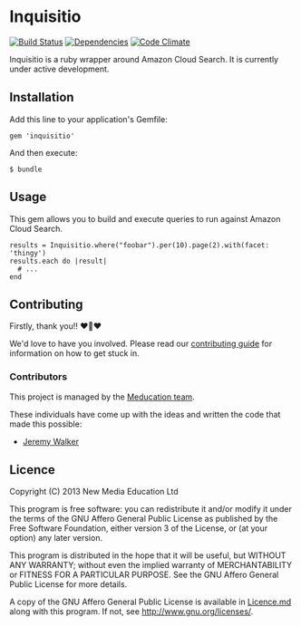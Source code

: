 # Inquisitio

[![Build Status](https://travis-ci.org/meducation/inquisitio.png)](https://travis-ci.org/meducation/inquisitio)
[![Dependencies](https://gemnasium.com/meducation/inquisitio.png?travis)](https://gemnasium.com/meducation/inquisitio)
[![Code Climate](https://codeclimate.com/github/meducation/inquisitio.png)](https://codeclimate.com/github/meducation/inquisitio)

Inquisitio is a ruby wrapper around Amazon Cloud Search. It is currently under active development.

## Installation

Add this line to your application's Gemfile:

    gem 'inquisitio'

And then execute:

    $ bundle

## Usage

This gem allows you to build and execute queries to run against Amazon Cloud Search.

```
results = Inquisitio.where("foobar").per(10).page(2).with(facet: 'thingy')
results.each do |result|
  # ...
end
```

## Contributing

Firstly, thank you!! :heart::sparkling_heart::heart:

We'd love to have you involved. Please read our [contributing guide](https://github.com/meducation/inquisitio/tree/master/CONTRIBUTING.md) for information on how to get stuck in.

 ### Contributors

This project is managed by the [Meducation team](http://company.meducation.net/about#team). 

These individuals have come up with the ideas and written the code that made this possible:

- [Jeremy Walker](http://github.com/iHID)

## Licence

Copyright (C) 2013 New Media Education Ltd

This program is free software: you can redistribute it and/or modify
it under the terms of the GNU Affero General Public License as published by
the Free Software Foundation, either version 3 of the License, or
(at your option) any later version.

This program is distributed in the hope that it will be useful,
but WITHOUT ANY WARRANTY; without even the implied warranty of
MERCHANTABILITY or FITNESS FOR A PARTICULAR PURPOSE.  See the
GNU Affero General Public License for more details.

A copy of the GNU Affero General Public License is available in [Licence.md](https://github.com/meducation/inquisitio/blob/master/LICENCE.md)
along with this program.  If not, see <http://www.gnu.org/licenses/>.
